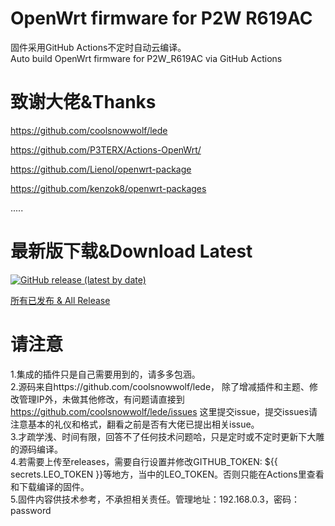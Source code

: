 # OpenWrt firmware for P2W R619AC
固件采用GitHub Actions不定时自动云编译。  
Auto build OpenWrt firmware for P2W_R619AC via GitHub Actions

# 致谢大佬&Thanks

https://github.com/coolsnowwolf/lede

https://github.com/P3TERX/Actions-OpenWrt/

https://github.com/Lienol/openwrt-package

https://github.com/kenzok8/openwrt-packages

.....



# 最新版下载&Download Latest
[![GitHub release (latest by date)](https://img.shields.io/github/v/release/leopardciaw/R619AC?style=for-the-badge&label=Download)](https://github.com/leopardciaw/R619AC/releases/latest)


[所有已发布 & All Release](https://github.com/leopardciaw/R619AC/releases)

# 请注意
1.集成的插件只是自己需要用到的，请多多包涵。  
2.源码来自https://github.com/coolsnowwolf/lede，
除了增减插件和主题、修改管理IP外，未做其他修改，有问题请直接到
https://github.com/coolsnowwolf/lede/issues 这里提交issue，提交issues请注意基本的礼仪和格式，翻看之前是否有大佬已提出相关issue。  
3.才疏学浅、时间有限，回答不了任何技术问题哈，只是定时或不定时更新下大雕的源码编译。  
4.若需要上传至releases，需要自行设置并修改GITHUB_TOKEN: ${{ secrets.LEO_TOKEN }}等地方，当中的LEO_TOKEN。否则只能在Actions里查看和下载编译的固件。  
5.固件内容供技术参考，不承担相关责任。管理地址：192.168.0.3，密码：password
